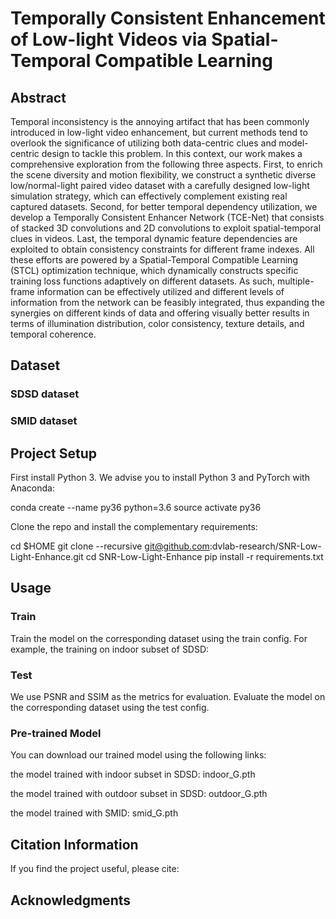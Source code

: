 # Temporally Consistent Enhancement of Low-light Videos via Spatial-Temporal Compatible Learning

## Abstract

Temporal inconsistency is the annoying artifact that has been commonly introduced in low-light video enhancement, but current methods tend to overlook the significance of utilizing both data-centric clues and model-centric design to tackle this problem. In this context, our work makes a comprehensive exploration from the following three aspects. First, to enrich the scene diversity and motion flexibility, we construct a synthetic diverse low/normal-light paired video dataset with a carefully designed low-light simulation strategy, which can effectively complement existing real captured datasets. Second, for better temporal dependency utilization, we develop a Temporally Consistent Enhancer Network (TCE-Net) that consists of stacked 3D convolutions and 2D convolutions to exploit spatial-temporal clues in videos. Last, the temporal dynamic feature dependencies are exploited to obtain consistency constraints for different frame indexes. All these efforts are powered by a Spatial-Temporal Compatible Learning (STCL) optimization technique, which dynamically constructs specific training loss functions adaptively on different datasets. As such, multiple-frame information can be effectively utilized and different levels of information from the network can be feasibly integrated, thus expanding the synergies on different kinds of data and offering visually better results in terms of illumination distribution, color consistency, texture details, and temporal coherence.

## Dataset

### SDSD dataset
### SMID dataset

## Project Setup
First install Python 3. We advise you to install Python 3 and PyTorch with Anaconda:

conda create --name py36 python=3.6
source activate py36

Clone the repo and install the complementary requirements:

cd $HOME
git clone --recursive git@github.com:dvlab-research/SNR-Low-Light-Enhance.git
cd SNR-Low-Light-Enhance
pip install -r requirements.txt


## Usage
### Train
Train the model on the corresponding dataset using the train config. For example, the training on indoor subset of SDSD:

### Test
We use PSNR and SSIM as the metrics for evaluation. Evaluate the model on the corresponding dataset using the test config.

### Pre-trained Model
You can download our trained model using the following links:

the model trained with indoor subset in SDSD: indoor_G.pth

the model trained with outdoor subset in SDSD: outdoor_G.pth

the model trained with SMID: smid_G.pth


## Citation Information
If you find the project useful, please cite:

## Acknowledgments


